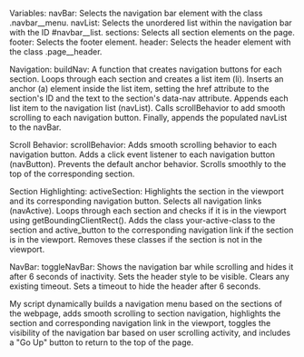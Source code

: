 Variables: 
navBar: Selects the navigation bar element with the class .navbar__menu.
navList: Selects the unordered list within the navigation bar with the ID #navbar__list.
sections: Selects all section elements on the page.
footer: Selects the footer element.
header: Selects the header element with the class .page__header.

Navigation:
buildNav: A function that creates navigation buttons for each section.
Loops through each section and creates a list item (li).
Inserts an anchor (a) element inside the list item, setting the href attribute to the section's ID and the text to the section's data-nav attribute.
Appends each list item to the navigation list (navList).
Calls scrollBehavior to add smooth scrolling to each navigation button.
Finally, appends the populated navList to the navBar.

Scroll Behavior:
scrollBehavior: Adds smooth scrolling behavior to each navigation button.
Adds a click event listener to each navigation button (navButton).
Prevents the default anchor behavior.
Scrolls smoothly to the top of the corresponding section.

Section Highlighting:
activeSection: Highlights the section in the viewport and its corresponding navigation button.
Selects all navigation links (navActive).
Loops through each section and checks if it is in the viewport using getBoundingClientRect().
Adds the class your-active-class to the section and active_button to the corresponding navigation link if the section is in the viewport.
Removes these classes if the section is not in the viewport.

NavBar:
toggleNavBar: Shows the navigation bar while scrolling and hides it after 6 seconds of inactivity.
Sets the header style to be visible.
Clears any existing timeout.
Sets a timeout to hide the header after 6 seconds.

My script dynamically builds a navigation menu based on the sections of the webpage, adds smooth scrolling to section navigation, highlights the section and corresponding navigation link in the viewport, toggles the visibility of the navigation bar based on user scrolling activity, and includes a "Go Up" button to return to the top of the page.







